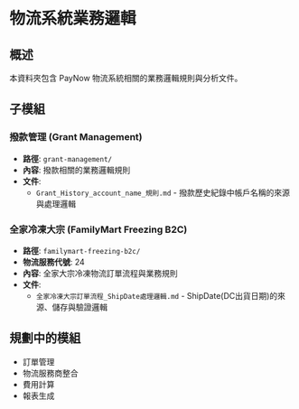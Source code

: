 # 物流系統業務邏輯

## 概述
本資料夾包含 PayNow 物流系統相關的業務邏輯規則與分析文件。

## 子模組

### 撥款管理 (Grant Management)
- **路徑**: `grant-management/`
- **內容**: 撥款相關的業務邏輯規則
- **文件**:
  - `Grant_History_account_name_規則.md` - 撥款歷史紀錄中帳戶名稱的來源與處理邏輯

### 全家冷凍大宗 (FamilyMart Freezing B2C)
- **路徑**: `familymart-freezing-b2c/`
- **物流服務代號**: 24
- **內容**: 全家大宗冷凍物流訂單流程與業務規則
- **文件**:
  - `全家冷凍大宗訂單流程_ShipDate處理邏輯.md` - ShipDate(DC出貨日期)的來源、儲存與驗證邏輯

## 規劃中的模組
- 訂單管理
- 物流服務商整合
- 費用計算
- 報表生成